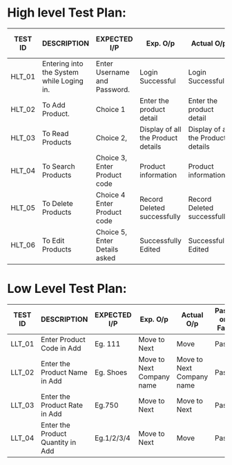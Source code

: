 # High level Test Plan:

|TEST ID   |DESCRIPTION  	              |EXPECTED I/P |Exp. O/p |Actual O/p |Pass or Fail |
|---- |---- |---- |---- |---- |---- |
|HLT_01 |Entering into the System while Loging in. |Enter Username and Password. |Login Successful |Login Successful |Pass |
|HLT_02	|To Add Product. |Choice 1 |Enter the product detail |Enter the product detail |pass |
|HLT_03	|To Read Products |Choice 2, |Display of all the Product details |Display of all the Product details |Pass | 
|HLT_04	 |To Search Products |Choice 3, Enter Product code |Product information |Product information |Pass |
|HLT_05	 |To Delete Products |Choice 4 Enter Product code |Record Deleted successfully |Record Deleted successfully |Pass |
|HLT_06	 |To Edit Products |Choice 5, Enter Details asked |Successfully Edited |Successfully Edited |Pass |

# Low Level Test Plan:

|TEST ID     	|DESCRIPTION	                            |EXPECTED I/P |Exp. O/p |Actual O/p |Pass or Fail |
|---- |---- |---- |---- |---- |----|
|LLT_01 |Enter Product Code in Add |Eg. 111 |Move to Next |Move |Pass |
|LLT_02	|Enter the Product Name in Add |Eg. Shoes |Move to Next Company name |Move to Next Company name |Pass |
|LLT_03	|Enter the Product Rate in Add |Eg.750 |Move to Next |Move to Next |Pass |
|LLT_04 |Enter the Product Quantity in Add |Eg.1/2/3/4 |Move to Next |Move |Pass |


